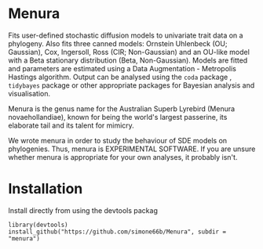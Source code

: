 # Menura

Fits user-defined stochastic diffusion models to univariate trait data on a phylogeny. 
Also fits three canned models: Ornstein Uhlenbeck (OU; Gaussian), Cox, Ingersoll, Ross (CIR; Non-Gaussian) and an OU-like 
model with a Beta stationary distribution (Beta, Non-Gaussian). Models are fitted and parameters are estimated using 
a Data Augmentation - Metropolis Hastings algorithm. Output can be analysed using the `coda` package , 
`tidybayes` package or other appropriate packages for Bayesian analysis and visualisation. 

Menura is the genus name for the Australian Superb Lyrebird (Menura novaehollandiae), known for being the world's largest passerine, 
its elaborate tail and its talent for mimicry. 

We wrote menura in order to study the behaviour of SDE models on phylogenies. 
Thus, menura is EXPERIMENTAL SOFTWARE. If you are unsure whether menura is appropriate for your own analyses, it probably isn't.


# Installation

Install directly from using the devtools packag

```
library(devtools)
install_github("https://github.com/simone66b/Menura", subdir = "menura")
```
